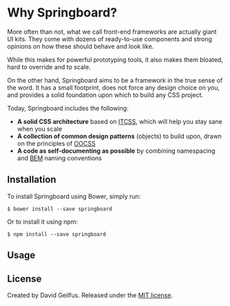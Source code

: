 # Why Springboard?

More often than not, what we call front-end frameworks are actually giant UI kits. They come with dozens of ready-to-use components and strong opinions on how these should behave and look like.

While this makes for powerful prototyping tools, it also makes them bloated, hard to override and to scale.

On the other hand, Springboard aims to be a framework in the true sense of the word. It has a small footprint, does not force any design choice on you, and provides a solid foundation upon which to build any CSS project.

Today, Springboard includes the following:

* **A solid CSS architecture** based on [ITCSS](http://itcss.io), which will help you stay sane when you scale
* **A collection of common design patterns** (objects) to build upon, drawn on the principles of [OOCSS](http://oocss.org)
* **A code as self-documenting as possible** by combining namespacing and [BEM](https://en.bem.info) naming conventions

## Installation

To install Springboard using Bower, simply run:

```console
$ bower install --save springboard
```

Or to install it using npm:

```console
$ npm install --save springboard
```

## Usage

## License

Created by David Geilfus. Released under the [MIT license](https://github.com/davidgeilfus/springboard/blob/master/LICENSE).
